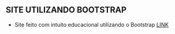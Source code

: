 ## SITE UTILIZANDO BOOTSTRAP
- Site feito com intuito educacional utilizando o Bootstrap
[LINK](https://henriqlimac.github.io/siteboostrap/)
